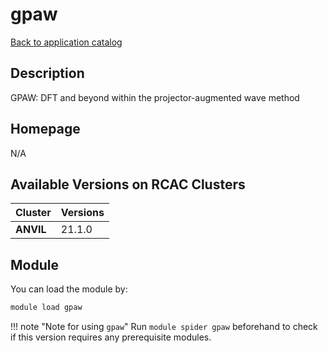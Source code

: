 # gpaw

[Back to application catalog](../app_catalog.md)

## Description

GPAW: DFT and beyond within the projector-augmented wave method

## Homepage

N/A

## Available Versions on RCAC Clusters

|Cluster|Versions|
|---|---|
**ANVIL**|21.1.0

## Module

You can load the module by:

```bash
module load gpaw
```

!!! note "Note for using `gpaw`"
    Run `module spider gpaw` beforehand to check if this version requires any prerequisite modules.
